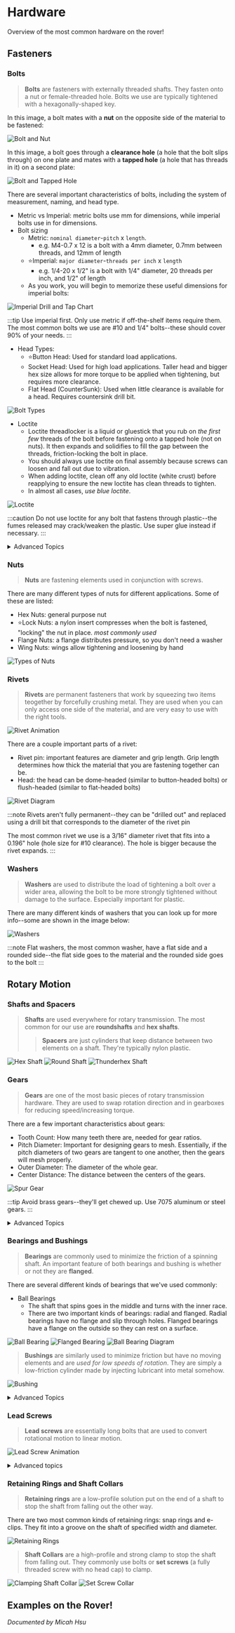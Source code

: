 # Hardware
Overview of the most common hardware on the rover!
## Fasteners
### Bolts
> __Bolts__ are fasteners with externally threaded shafts. They fasten onto a nut or female-threaded hole. Bolts we use are typically tightened with a hexagonally-shaped key. 

In this image, a bolt mates with a __nut__ on the opposite side of the material to be fastened:

![Bolt and Nut](./img/Bolt%20and%20Nut.png)

In this image, a bolt goes through a __clearance hole__ (a hole that the bolt slips through) on one plate and mates with a __tapped hole__ (a hole that has threads in it) on a second plate:

![Bolt and Tapped Hole](./img/Bolt%20and%20Tapped%20Hole.png)

There are several important characteristics of bolts, including the system of measurement, naming, and head type.
* Metric vs Imperial: metric bolts use mm for dimensions, while imperial bolts use in for dimensions.
* Bolt sizing
    * Metric: `nominal diameter`-`pitch` x `length`.
        * e.g. M4-0.7 x 12 is a bolt with a 4mm diameter, 0.7mm between threads, and 12mm of length
    * :star:Imperial: `major diameter`-`threads per inch` x `length`
        * e.g. 1/4-20 x 1/2" is a bolt with 1/4" diameter, 20 threads per inch, and 1/2" of length
    * As you work, you will begin to memorize these useful dimensions for imperial bolts:

![Imperial Drill and Tap Chart](./img/Imperial%20Chart.png)

:::tip
Use imperial first. Only use metric if off-the-shelf items require them. The most common bolts we use are #10 and 1/4" bolts--these should cover 90% of your needs.
:::

* Head Types:
    * :star:Button Head: Used for standard load applications.
    * Socket Head: Used for high load applications. Taller head and bigger hex size allows for more torque to be applied when tightening, but requires more clearance.
    * Flat Head (CounterSunk): Used when little clearance is available for a head. Requires countersink drill bit.

![Bolt Types](./img/Bolt%20Types.png)

* Loctite
    * Loctite threadlocker is a liquid or gluestick that you rub on _the first few_ threads of the bolt before fastening onto a tapped hole (not on nuts). It then expands and solidifies to fill the gap between the threads, friction-locking the bolt in place.
    * You should always use loctite on final assembly because screws can loosen and fall out due to vibration.
    * When adding loctite, clean off any old loctite (white crust) before reapplying to ensure the new loctite has clean threads to tighten.
    * In almost all cases, _use blue loctite_.

![Loctite](./img/Loctite.png)

:::caution
Do not use loctite for any bolt that fastens through plastic--the fumes released may crack/weaken the plastic. Use super glue instead if necessary.
:::

<details>
<summary>Advanced Topics</summary>
<ul>
    <li>Coarse threads vs fine threads</li>
    <li>Screw Clearances</li>
    <li>Imperial bolt sizing numbers: 0.06" + (0.013 x number)</li>
    <li>Bolts vs Screws?</li>
    <li>More kinds of bolts</li>
    <li>More loctite!</li>
</ul>
</details>

### Nuts
> __Nuts__ are fastening elements used in conjunction with screws.

There are many different types of nuts for different applications. Some of these are listed:
* Hex Nuts: general purpose nut
* :star:Lock Nuts: a nylon insert compresses when the bolt is fastened, "locking" the nut in place. _most commonly used_
* Flange Nuts: a flange distributes pressure, so you don't need a washer
* Wing Nuts: wings allow tightening and loosening by hand

![Types of Nuts](./img/Types%20of%20Nuts.png)

### Rivets
> __Rivets__ are permanent fasteners that work by squeezing two items teogether by forcefully crushing metal. They are used when you can only access one side of the material, and are very easy to use with the right tools.

![Rivet Animation](./img/Rivet%20Animation.gif)

There are a couple important parts of a rivet:

* Rivet pin: important features are diameter and grip length. Grip length determines how thick the material that you are fastening together can be.
* Head: the head can be dome-headed (similar to button-headed bolts) or flush-headed (similar to flat-headed bolts)

![Rivet Diagram](./img/Rivet%20Diagram.png)

:::note
Rivets aren't fully permanent--they can be "drilled out" and replaced using a drill bit that corresponds to the diameter of the rivet pin

The most common rivet we use is a 3/16" diameter rivet that fits into a 0.196" hole (hole size for #10 clearance). The hole is bigger because the rivet expands. 
:::

### Washers
> __Washers__ are used to distribute the load of tightening a bolt over a wider area, allowing the bolt to be more strongly tightened without damage to the surface. Especially important for plastic.

There are many different kinds of washers that you can look up for more info--some are shown in the image below:

![Washers](./img/Washers.png)

:::note
Flat washers, the most common washer, have a flat side and a rounded side--the flat side goes to the material and the rounded side goes to the bolt
:::

## Rotary Motion
### Shafts and Spacers
> __Shafts__ are used everywhere for rotary transmission. The most common for our use are __roundshafts__ and __hex shafts__.
>> __Spacers__ are just cylinders that keep distance between two elements on a shaft. They're typically nylon plastic.

![Hex Shaft](./img/Hex%20Shaft.png)
![Round Shaft](./img/Round%20Shaft.png)
![Thunderhex Shaft](./img/Thunderhex%20Shaft.png)

### Gears
> __Gears__ are one of the most basic pieces of rotary transmission hardware. They are used to swap rotation direction and in gearboxes for reducing speed/increasing torque.

There are a few important characteristics about gears:
* Tooth Count: How many teeth there are, needed for gear ratios.
* Pitch Diameter: Important for designing gears to mesh. Essentially, if the pitch diameters of two gears are tangent to one another, then the gears will mesh properly.
* Outer Diameter: The diameter of the whole gear.
* Center Distance: The distance between the centers of the gears.

![Spur Gear](./img/Spur%20Gear.png)

:::tip
Avoid brass gears--they'll get chewed up. Use 7075 aluminum or steel gears.
:::

<details>
<summary>Advanced Topics</summary>
Another important feature of gears is Diametral Pitch (DP), which is the ratio of the number of teeth to the pitch diameter--higher DP allows you to fit gears in tight spots.
<br></br><br></br>
Technically, the gear shown in the picture above is a <strong>spur gear</strong>. However, there are many other useful types of gears:
<ul>
    <li><a href="https://en.wikipedia.org/wiki/Bevel_gear">Bevel Gears</a>: Used for 90 deree rotational transmission. A bevel gear with a 1:1 ratio is called a <strong>miter gear</strong>.</li>
    <li><a href="https://www.iqsdirectory.com/articles/gear/worm-gears.html">Worm Gears</a>: While <strong>spur gears</strong> can cause a lot of <a href="https://en.wikipedia.org/wiki/Backlash_(engineering)">backlash</a>, worm gears are great for reducing backlash and smooth motion, as well as big gear reductions and quieter operation.</li>
    <li><a href="https://en.wikipedia.org/wiki/Rack_and_pinion">Gear Racks (aka Rack and Pinion)</a>: Simple mechanism used to convert rotational motion to linear motion via gears.</li>
    <li><a href="https://www.differencebox.com/engineering/difference-between-helical-gear-and-herringbone-gear/">Helix and Herringbone Gears</a>: <strong>Helical gears</strong> have teeth angled in a helix, resulting in more teeth contact and stronger power transmission, with side effect of some axial thrust force. <strong>Herringbone</strong> gears also have angled teeth, but they are shaped like a V so that the axial thrust forces cancel each other out. A Herringbone gear is a solid choice for 3D printed gears, as it gives more tooth contact and is quieter.</li>
</ul>
</details>

### Bearings and Bushings
> __Bearings__ are commonly used to minimize the friction of a spinning shaft. An important feature of both bearings and bushing is whether or not they are __flanged__.

There are several different kinds of bearings that we've used commonly:

* Ball Bearings
    * The shaft that spins goes in the middle and turns with the inner race.
    * There are two important kinds of bearings: radial and flanged. Radial bearings have no flange and slip through holes. Flanged bearings have a flange on the outside so they can rest on a surface. 

![Ball Bearing](./img/Ball%20Bearing.png)
![Flanged Bearing](./img/Flanged%20Bearing.png)
![Ball Bearing Diagram](./img/Ball%20Bearing%20Diagram.png)

> __Bushings__ are similarly used to minimize friction but have no moving elements and are _used for low speeds of rotation_. They are simply a low-friction cylinder made by injecting lubricant into metal somehow.

![Bushing](./img/Bushing.png)

<details>
<summary>Advanced Topics</summary>
There are a couple more kinds of useful bearings that we have used: 
<ul>
    <li><a src="https://www.ritbearing.com/blog/archive/what-are-needle-roller-bearings/">Needle Roller Bearings</a>: Used where the shaft is too large and a ball bearing would get too big.</li>
    <li><a src="https://tameson.com/pages/thrust-bearings">Thrust Bearings</a>: Used where two faces rotate against each other and support axial loads.</li>
</ul>
</details>

### Lead Screws
> __Lead screws__ are essentially long bolts that are used to convert rotational motion to linear motion.

![Lead Screw Animation](./img/Lead%20Screw.gif)

<details>
<summary>Advanced topics</summary>

(click links on certain key words for more info)

Some lead screws are [__back-driveable__](https://www.pbclinear.com/Blog/2018/February/What-is-Lead-Screw-Efficiency-in-Linear-Motion#:~:text=What%20is%20Back%20Driving%3F), i.e. when a linear force is applied, the nut will turn and move backwards. Other lead screws are not back-driveable because the friction force increases faster than the torque to turn. Because a lead screw is essentially an inclined plane, back-driveability is analagous to the [__angle of repose__](https://en.wikipedia.org/wiki/Angle_of_repose#:~:text=This%20free%20body%20diagram%20demonstrates%20the%20relationship%20between%20angle%20of%20repose%20and%20material%20on%20the%20slope.) of an object on an inclined plane. Back-driveability is related to the [__helix and lead angle__](https://fractory.com/lead-screws/#:~:text=Helix%20and%20lead%20angle) as well as the [__efficiency__](https://www.helixlinear.com/blog/lead-screws/lead-screws-vs-ball-screws-which-will-work-best-for-your-application/#:~:text=Efficiency%20in%20linear,the%20screw%20thread.) of the lead screw because efficiency is related to losses of friction.

Lead screws have several different types of [__thread profiles__](https://fractory.com/lead-screws/#:~:text=obtain%20the%20lead.-,Types%20of%20Lead%20Screw%20Threads,-Lead%20screws%20are), and these affect strength, precision, and back-driveability.

Lead screws can have more than one [__start__](https://www.thomsonlinear.com/en/support/tips/difference-between-screw-pitch-and-lead), meaning there are multiple individual threads running along the length of the shaft. More starts means more __lead distance__ (distance traveled/revolution).

[__Ball screws__](http://www.barnesballscrew.com/how-a-ball-screw-works/) are an alternative to lead screws that use actual balls (similar to ball bearings) to travel, decreasing friction and increasing back-driveability.
</details>

### Retaining Rings and Shaft Collars
> __Retaining rings__ are a low-profile solution put on the end of a shaft to stop the shaft from falling out the other way.

There are two most common kinds of retaining rings: snap rings and e-clips. They fit into a groove on the shaft of specified width and diameter.

![Retaining Rings](./img/Retaining%20Rings.png)

> __Shaft Collars__ are a high-profile and strong clamp to stop the shaft from falling out. They commonly use bolts or __set screws__ (a fully threaded screw with no head cap) to clamp.

![Clamping Shaft Collar](./img/Clamping%20Shaft%20Collar.png)
![Set Screw Collar](./img/Set%20Screw%20Collar.png)

## Examples on the Rover!
_Documented by Micah Hsu_